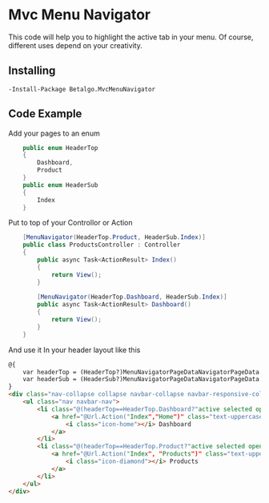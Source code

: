 ﻿# Mvc Menu Navigator

This code will help you to highlight the active tab in your menu. Of course, different uses depend on your creativity. 


## Installing 

```
-Install-Package Betalgo.MvcMenuNavigator  
```

## Code Example
Add your pages to an enum
```csharp
    public enum HeaderTop
    {
        Dashboard,
        Product
    }
    public enum HeaderSub
    {
        Index
    }
```

Put to top of your Controllor or Action
```csharp
    [MenuNavigator(HeaderTop.Product, HeaderSub.Index)]
    public class ProductsController : Controller
    {
        public async Task<ActionResult> Index()
        {
            return View();
        }
        
        [MenuNavigator(HeaderTop.Dashboard, HeaderSub.Index)]
        public async Task<ActionResult> Dashboard()
        {
            return View();
        }
    }
```

And use it In your header layout like this
```html
@{
    var headerTop = (HeaderTop?)MenuNavigatorPageDataNavigatorPageData.HeaderTop;
    var headerSub = (HeaderSub?)MenuNavigatorPageDataNavigatorPageData.HeaderSub;
}
<div class="nav-collapse collapse navbar-collapse navbar-responsive-collapse">
    <ul class="nav navbar-nav">
        <li class="@(headerTop==HeaderTop.Dashboard?"active selected open":"")">
            <a href="@Url.Action("Index","Home")" class="text-uppercase">
                <i class="icon-home"></i> Dashboard
            </a>
        </li>
        <li class="@(headerTop==HeaderTop.Product?"active selected open":"")">
            <a href="@Url.Action("Index", "Products")" class="text-uppercase">
                <i class="icon-diamond"></i> Products
            </a>
        </li>
    </ul>
</div>
```


